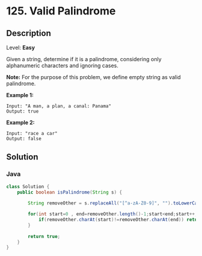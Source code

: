 # 125. Valid Palindrome

## Description  

Level: **Easy**

Given a string, determine if it is a palindrome, considering only alphanumeric characters and ignoring cases.

**Note:** For the purpose of this problem, we define empty string as valid palindrome.

**Example 1:**

```
Input: "A man, a plan, a canal: Panama"
Output: true
```

**Example 2:**

```
Input: "race a car"
Output: false
```

## Solution

### Java

```java
class Solution {
    public boolean isPalindrome(String s) {
        
        String removeOther = s.replaceAll("[^a-zA-Z0-9]", "").toLowerCase();

        for(int start=0 , end=removeOther.length()-1;start<end;start++,end--){
            if(removeOther.charAt(start)!=removeOther.charAt(end)) return false;
        }
        
        return true;
    }
}
```